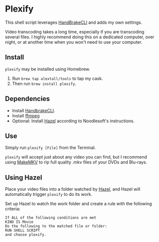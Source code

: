 # Plexify

This shell script leverages [HandBrakeCLI](https://handbrake.fr) and adds my own settings.

Video transcoding takes a long time, especially if you are transcoding several files. I highly recommend doing this on a dedicated computer, over night, or at another time when you won't need to use your computer.

## Install

`plexify` may be installed using Homebrew.
1. Run `brew tap alextall/tools` to tap my cask.
2. Then run `brew install plexify`.

## Dependencies

* Install [HandbrakeCLI](https://handbrake.fr).
* Install [ffmpeg](http://http://ffmpeg.org)
* Optional: Install [Hazel](https://www.noodlesoft.com) according to Noodlesoft's instructions.

## Use

Simply run `plexify [File]` from the Terminal.

`plexify` will accept just about any video you can find, but I recommend using [MakeMKV](http://makemkv.com) to rip full quality .mkv files of your DVDs and Blu-rays.

## Using Hazel

Place your video files into a folder watched by [Hazel](https://www.noodlesoft.com), and Hazel will automatically trigger `plexify` to do its work.

Set up Hazel to watch the work folder and create a rule with the following criteria:

	If ALL of the following conditions are met
	KIND IS Movie
	Do the following to the matched file or folder:
	RUN SHELL SCRIPT
	and choose plexify.
